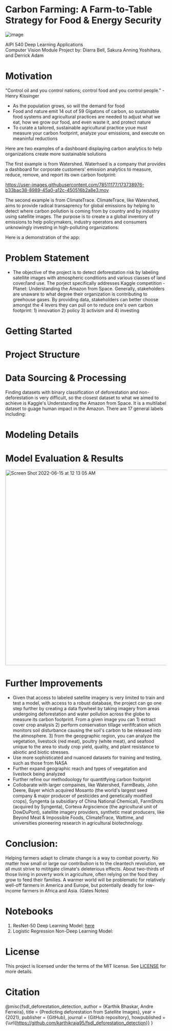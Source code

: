 # Carbon Farming: A Farm-to-Table Strategy for Food & Energy Security
![image](https://user-images.githubusercontent.com/78511177/173726171-2d866975-a9d4-4fa9-8b8b-2bbc7cb1c632.png)


AIPI 540 Deep Learning Applications
<br> Computer Vision Module Project by: Diarra Bell, Sakura Anning Yoshihara, and Derrick Adam

# Motivation
"Control oil and you control nations; control food and you control people." - Henry Kissinger
* As the population grows, so will the demand for food
* Food and nature emit 14 out of 59 Gigatons of carbon, so sustainable food systems and agricultural practices are needed to adjust what we eat, how we grow our food, and even waste it, and protect nature 
* To curate a tailored, sustainable agricultural practice youe must measure your carbon footprint, analyze your emissions, and execute on meaninful reductions

Here are two examples of a dashboard displaying carbon analytics to help organizations create more sustainable solutions 

The first example is from Watershed. Waterhsed is a company that provides a dashboard for corporate customers' emission analytics to measure, reduce, remove, and report its own carbon footprint:


https://user-images.githubusercontent.com/78511177/173738976-b33bac38-8989-45a0-a12c-450516b2a8e3.mov



The second example is from ClimateTrace. ClimateTrace, like Watershed, aims to provide radical transaprency for global emissions by helping to detect where carbon pollution is coming from by country and by industry using satellite images. The purpose is to create a a global inventory of emissions to help policymakers, industry operators and consumers unknowingly investing in high-polluting organizations:


        
        












Here is a demonstration of the app:


# Problem Statement
* The objective of the project is to detect deforestation risk by labeling satellite images with atmospheric conditions and various classes of land cover/land use. The porject specifically addresses Kaggle competition - Planet: Understanding the Amazon from Space. Generally, stakeholders are unaware to what degree their organization is contributing to greehouse gases. By providing data, stakeholders can better choose amongst the 4 levers they can pull on to reduce one's own carbon footprint: 1) innovation 2) policy 3) activism and 4) investing 

# Getting Started

# Project Structure

# Data Sourcing & Processing
Finding datasets with binary classification of deforestation and non-deforestation is very difficult, so the closest dataset to what we aimed to achieve is Kaggle's Understanding the Amazon from Space. It is a multilabel dataset to guage human impact in the Amazon. There are 17 general labels including:
        

# Modeling Details

# Model Evaluation & Results
<img width="610" alt="Screen Shot 2022-06-15 at 12 13 05 AM" src="https://user-images.githubusercontent.com/78511177/173735335-35c3d51d-39fe-421e-9553-15c47cf6d1fe.png">


# Further Improvements
* Given that access to labeled satellite imagery is very limited to train and test a model, with access to a robust database, the project can go one step further by creating a data flywheel by taking imagery from areas undergoing deforestation and water pollution across the globe to measure its carbon footprint. From a given image you can 
        1) extract cover crop analysis 
        2) perform conservation tillage verififcation which monitors soil disturbance causing the soil's carbon to              be released into the atmosphere. 
        3) from the geopgraphic region, you can analyze the vegetation, livestock (red meat), poultry (white meat),            and seafood unique to the area to study crop yield, quality, and plant resistance to abiotic and biotic              stresses. 
* Use more sophisticated and nuanced datasets for training and testing, such as those from NASA
* Further expand geographic reach and types of veegatation and livestock being analyzed
* Further refine our methodoology for quantitfying carbon footprint
* Collobarate with larger compaines, like Watershed, FarmBeats, John Deere, Bayer which acquired Mosanto (the world's largest seed company & major producer of pesticides and genetically modified crops), Syngenta (a subsidiary of China National Chemical), FarmShots (acquired by Syngenta), Corteva Argiscience (the agricultural unit of DowDuPont), satellite imagery providers, synthetic meat producers, like Beyond Meat & Impossible Foods, ClimateTrace, Wattime, and universities pioneering research in agricultural biotechnology.

# Conclusion:
Helping farmers adapt to climate change is a way to combat poverty. No matter how small or large our contribution is to the cleantech revolution, we all must strive to mititgate climate's deleterious effects. About two-thirds of those living in poverty work in agriculture, often relying on the food they grow to feed their families. A warmer world will be problematic for relatively well-off farmers in America and Europe, but potentially deadly for low-income farmers in Africa and Asia. (Gates Notes)

# Notebooks
1. ResNet-50 Deep Learning Model: [here](https://colab.research.google.com/drive/1M9Y7eJZacFHujo8vmwYcCdr3JKlE4G1Q#scrollTo=M2r5Wun4lHXv)
2. Logistic Regression Non-Deep Learning Model:

# License
This project is licensed under the terms of the MIT license. See [LICENSE](https://github.com/diarrabell/Carbon-Farming/blob/main/LICENSE) 
for more details.


# Citation
@misc{fsdl_deforestation_detection,
  author = {Karthik Bhaskar, Andre Ferreira},
  title = {Predicting deforestation from Satellite Images},
  year = {2021},
  publisher = {GitHub},
  journal = {GitHub repository},
  howpublished = {\url{https://github.com/karthikraja95/fsdl_deforestation_detection}}
}



